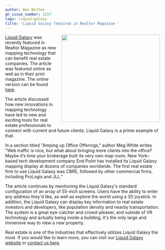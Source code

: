 ```yaml
---
author: Ben Witten
gh_issue_number: 1257
tags: liquid-galaxy
title: 'Liquid Galaxy featured in Realtor Magazine '
---
```




<div class="separator" style="clear: both; text-align: center;"><a href="/blog/2016/09/30/liquid-galaxy-featured-in-realtor/image-0-big.png" imageanchor="1" style="clear: right; float: right; margin-bottom: 1em; margin-left: 1em;"><img border="0" height="284" src="/blog/2016/09/30/liquid-galaxy-featured-in-realtor/image-0.png" width="320"/></a></div>

[Liquid Galaxy](https://liquidgalaxy.endpoint.com/) was recently featured in Realtor Magazine as new mapping technology that can benefit real estate companies. The article was featured online as well as in their print magazine. The online version can be found [here](http://realtormag.realtor.org/technology/feature/article/2016/09/new-mapping-tech-can-help-attract-clients). 

The article discussed how new innovations in mapping technology have led to new and exciting tools for real estate professionals to connect with current and future clients. Liquid Galaxy is a prime example of that. 

In a section titled "Amping up Office Offerings," author Meg White writes "Web traffic is nice, but what about bringing more clients into the office? Maybe it’s time your brokerage built its very own map room. New York–based tech development company End Point has installed its Liquid Galaxy mapping display at dozens of companies worldwide. The first real estate firm to use Liquid Galaxy was CBRE, followed by other commercial firms, including ProLogis and JLL."

The article continues by mentioning the Liquid Galaxy's standard configuration of an array of 55-inch screens. Users have the ability to enter any address they'd like, as well as explore the world using a 3D joystick. In addition, the Liquid Galaxy can display key information to real estate investors and developers, like population density and nearby transportation. The system is a great eye-catcher and crowd-pleaser, and outside of VR technology and actually being inside a building, it's the only large and immersive way to view a new property.

Real estate is one of the industries that effectively utilizes Liquid Galaxy the most. If you would like to learn more, you can visit our [Liquid Galaxy website](https://liquidgalaxy.endpoint.com/) or [contact us here](https://liquidgalaxy.endpoint.com/#contact).


